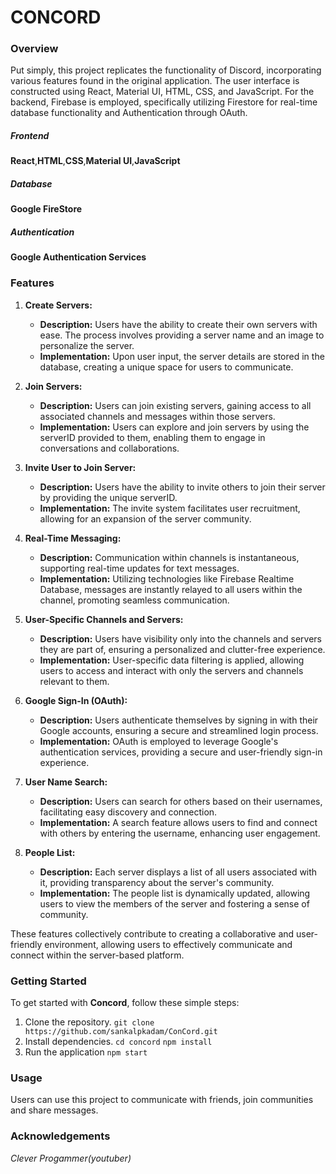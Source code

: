 # CONCORD

### Overview
Put simply, this project replicates the functionality of Discord, incorporating various features found in the original application. The user interface is constructed using React, Material UI, HTML, CSS, and JavaScript. For the backend, Firebase is employed, specifically utilizing Firestore for real-time database functionality and Authentication through OAuth.

##### Frontend 
**React**,**HTML**,**CSS**,**Material UI**,**JavaScript**
##### Database
**Google FireStore**
##### Authentication
**Google Authentication Services**


### Features

1. **Create Servers:**
   - **Description:** Users have the ability to create their own servers with ease. The process involves providing a server name and an image to personalize the server.
   - **Implementation:** Upon user input, the server details are stored in the database, creating a unique space for users to communicate.

2. **Join Servers:**
   - **Description:** Users can join existing servers, gaining access to all associated channels and messages within those servers.
   - **Implementation:** Users can explore and join servers by using the serverID provided to them, enabling them to engage in conversations and collaborations.

3. **Invite User to Join Server:**
   - **Description:** Users have the ability to invite others to join their server by providing the unique serverID.
   - **Implementation:** The invite system facilitates user recruitment, allowing for an expansion of the server community.

4. **Real-Time Messaging:**
   - **Description:** Communication within channels is instantaneous, supporting real-time updates for text messages.
   - **Implementation:** Utilizing technologies like Firebase Realtime Database, messages are instantly relayed to all users within the channel, promoting seamless communication.

5. **User-Specific Channels and Servers:**
   - **Description:** Users have visibility only into the channels and servers they are part of, ensuring a personalized and clutter-free experience.
   - **Implementation:** User-specific data filtering is applied, allowing users to access and interact with only the servers and channels relevant to them.

6. **Google Sign-In (OAuth):**
   - **Description:** Users authenticate themselves by signing in with their Google accounts, ensuring a secure and streamlined login process.
   - **Implementation:** OAuth is employed to leverage Google's authentication services, providing a secure and user-friendly sign-in experience.

7. **User Name Search:**
   - **Description:** Users can search for others based on their usernames, facilitating easy discovery and connection.
   - **Implementation:** A search feature allows users to find and connect with others by entering the username, enhancing user engagement.

8. **People List:**
   - **Description:** Each server displays a list of all users associated with it, providing transparency about the server's community.
   - **Implementation:** The people list is dynamically updated, allowing users to view the members of the server and fostering a sense of community.

These features collectively contribute to creating a collaborative and user-friendly environment, allowing users to effectively communicate and connect within the server-based platform.

### Getting Started

To get started with **Concord**, follow these simple steps:
1. Clone the repository.
```git clone https://github.com/sankalpkadam/ConCord.git```
2. Install dependencies.
```cd concord```
```npm install```
3. Run the application
```npm start```

### Usage

Users can use this project to communicate with friends, join communities and share messages.

### Acknowledgements

_Clever Progammer(youtuber)_


